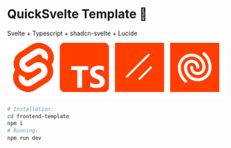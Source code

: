 # QuickSvelte Template 📙
Svelte + Typescript + shadcn-svelte + Lucide
![](./banner.png)

```bash
# Installation:
cd frontend-template
npm i
# Running:
npm run dev
```
